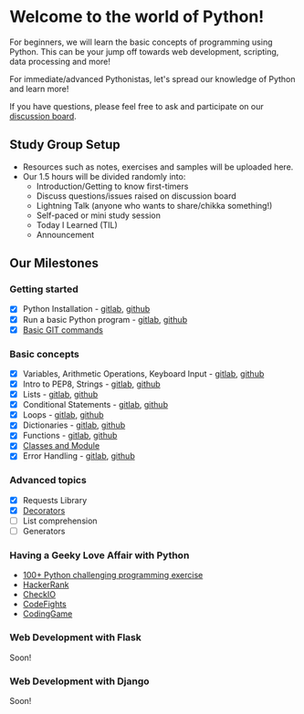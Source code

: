 # Welcome to the world of Python!
For beginners, we will learn the basic concepts of
programming using Python. This can be your jump off towards web development,
scripting, data processing and more!

For immediate/advanced Pythonistas, let's spread our knowledge of Python and learn more!

If you have questions, please feel free to ask and participate on our [discussion
board](https://www.meetup.com/Women-Who-Code-Manila/messages/boards/forum/24115536).

## Study Group Setup
* Resources such as notes, exercises and samples will be uploaded here.
* Our 1.5 hours will be divided randomly into:
    - Introduction/Getting to know first-timers
    - Discuss questions/issues raised on discussion board
    - Lightning Talk (anyone who wants to share/chikka something!)
    - Self-paced or mini study session
    - Today I Learned (TIL)
    - Announcement

## Our Milestones
### Getting started
- [X] Python Installation - [gitlab](https://gitlab.com/wwcodemanila/WWCodeManila-Python/blob/master/installation_guide.MD), [github](https://github.com/wwcodemanila/WWCodeManila-Python/blob/master/installation_guide.MD)
- [X] Run a basic Python program - [gitlab](https://gitlab.com/wwcodemanila/WWCodeManila-Python/blob/master/warm_up.MD), [github](https://github.com/wwcodemanila/WWCodeManila-Python/blob/master/warm_up.MD)
- [X] [Basic GIT commands](https://github.com/wwcodemanila/git-party)

### Basic concepts
- [X] Variables, Arithmetic Operations, Keyboard Input - [gitlab](https://gitlab.com/wwcodemanila/WWCodeManila-Python/blob/master/discussions/discussion01.MD), [github](https://github.com/wwcodemanila/WWCodeManila-Python/blob/master/discussions/discussion01.MD)
- [X] Intro to PEP8, Strings - [gitlab](https://gitlab.com/wwcodemanila/WWCodeManila-Python/blob/master/discussions/discussion02.MD), [github](https://github.com/wwcodemanila/WWCodeManila-Python/blob/master/discussions/discussion02.MD)
- [X] Lists - [gitlab](https://gitlab.com/wwcodemanila/WWCodeManila-Python/blob/master/discussions/discussion03.MD), [github](https://github.com/wwcodemanila/WWCodeManila-Python/blob/master/discussions/discussion03.MD)
- [X] Conditional Statements - [gitlab](https://gitlab.com/wwcodemanila/WWCodeManila-Python/blob/master/discussions/conditional_statements01.MD), [github](https://github.com/wwcodemanila/WWCodeManila-Python/blob/master/discussions/conditional_statements01.MD)
- [X] Loops - [gitlab](https://gitlab.com/wwcodemanila/WWCodeManila-Python/blob/master/discussions/loops01.MD), [github](https://github.com/wwcodemanila/WWCodeManila-Python/blob/master/discussions/loops01.MD)
- [X] Dictionaries - [gitlab](https://gitlab.com/wwcodemanila/WWCodeManila-Python/blob/master/discussions/dictionaries01.MD), [github](https://github.com/wwcodemanila/WWCodeManila-Python/blob/master/discussions/dictionaries01.MD)
- [X] Functions - [gitlab](https://gitlab.com/wwcodemanila/WWCodeManila-Python/blob/master/discussions/functions01.MD), [github](https://github.com/wwcodemanila/WWCodeManila-Python/blob/master/discussions/functions01.MD)
- [X] [Classes and Module](http://introtopython.org/classes.html)
- [X] Error Handling - [gitlab](https://gitlab.com/wwcodemanila/WWCodeManila-Python/blob/master/discussions/error_handling.MD), [github](https://github.com/wwcodemanila/WWCodeManila-Python/blob/master/discussions/error_handling.MD)

### Advanced topics
- [X] Requests Library
- [X] [Decorators](http://simeonfranklin.com/blog/2012/jul/1/python-decorators-in-12-steps/)
- [ ] List comprehension
- [ ] Generators

### Having a Geeky Love Affair with Python
- [100+ Python challenging programming exercise](https://github.com/zhiwehu/Python-programming-exercises)
- [HackerRank](https://www.hackerrank.com)
- [CheckIO](https://checkio.org/)
- [CodeFights](https://codefights.com/)
- [CodingGame](https://www.codingame.com/)

### Web Development with Flask
Soon!

### Web Development with Django
Soon!
